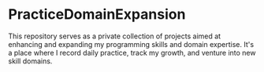 # PracticeDomainExpansion
This repository serves as a private collection of projects aimed at enhancing and expanding my programming skills and domain expertise. It's a place where I record daily practice, track my growth, and venture into new skill domains.

